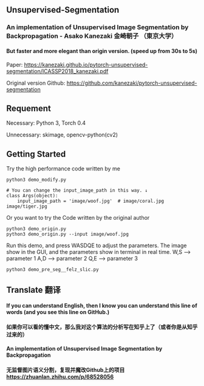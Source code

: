 ## Unsupervised-Segmentation
### An implementation of **Unsupervised Image Segmentation by Backpropagation  - Asako Kanezaki 金崎朝子** （東京大学）
#### **But faster and more elegant than origin version. (speed up from 30s to 5s)**

Paper: https://kanezaki.github.io/pytorch-unsupervised-segmentation/ICASSP2018_kanezaki.pdf

Original version Github: https://github.com/kanezaki/pytorch-unsupervised-segmentation




## Requement

Necessary: Python 3, Torch 0.4

Unnecessary: skimage, opencv-python(cv2)




## Getting Started
Try the high performance code written by me
```
python3 demo_modify.py

# You can change the input_image_path in this way. ↓
class Args(object):  
    input_image_path = 'image/woof.jpg'  # image/coral.jpg image/tiger.jpg
```
  

Or you want to try the Code written by the original author
```
python3 demo_origin.py 
python3 demo_origin.py --input image/woof.jpg
```
  
Run this demo, and press WASDQE to adjust the parameters.
The image show in the GUI, and the parameters show in terminal in real time.
W,S --> parameter 1
A,D --> parameter 2
Q,E --> parameter 3
```
python3 demo_pre_seg__felz_slic.py
```




## Translate 翻译

#### If you can understand English, then I know you can understand this line of words (and you see this line on GitHub.)
#### 如果你可以看的懂中文，那么我对这个算法的分析写在知乎上了（或者你是从知乎过来的）

#### An implementation of **Unsupervised Image Segmentation by Backpropagation**
#### 无监督图片语义分割，复现并魔改Github上的项目 https://zhuanlan.zhihu.com/p/68528056

